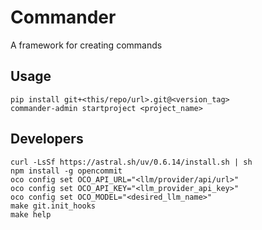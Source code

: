 # Commander

A framework for creating commands

## Usage

```shell
pip install git+<this/repo/url>.git@<version_tag>
commander-admin startproject <project_name>
```

## Developers

```shell
curl -LsSf https://astral.sh/uv/0.6.14/install.sh | sh
npm install -g opencommit
oco config set OCO_API_URL="<llm/provider/api/url>"
oco config set OCO_API_KEY="<llm_provider_api_key>"
oco config set OCO_MODEL="<desired_llm_name>"
make git.init_hooks
make help
```

